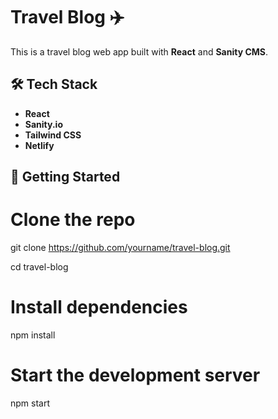 # Travel Blog ✈️
This is a travel blog web app built with **React** and **Sanity CMS**.

## 🛠️ Tech Stack
- **React**
- **Sanity.io**
- **Tailwind CSS**
- **Netlify**


## 🚀 Getting Started

# Clone the repo
git clone https://github.com/yourname/travel-blog.git

cd travel-blog

# Install dependencies
npm install

# Start the development server
npm start

